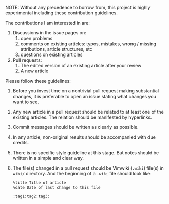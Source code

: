 NOTE: Without any precedence to borrow from, this project is highly experimental including these contribution guidelines.

The contributions I am interested in are:

1.  Discussions in the issue pages on:
    1.  open problems
    2.  comments on existing articles: typos, mistakes, wrong / missing attributions, article structures, etc
    3.  questions on existing articles
2.  Pull requests:
    1.  The edited version of an existing article after your review
    2.  A new article

Please follow these guidelines:

1.  Before you invest time on a nontrivial pull request making substantial changes, it is preferable to open an issue stating what changes you want to see.
2.  Any new article in a pull request should be related to at least one of the existing articles. The relation should be manifested by hyperlinks.
3.  Commit messages should be written as clearly as possible.
4.  In any article, non-original results should be accompanied with due credits.
5.  There is no specific style guideline at this stage. But notes should be written in a simple and clear way.
6.  The file(s) changed in a pull request should be Vimwiki (`.wiki`) file(s) in `wiki/` directory. And the beginning of a `.wiki` file should look like:
        
        %title Title of article
        %date Date of last change to this file

        :tag1:tag2:tag3:
